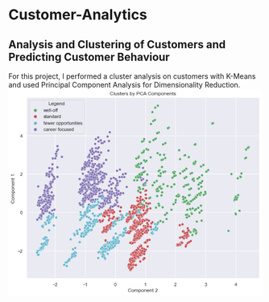 # Customer-Analytics
## Analysis and Clustering  of Customers and Predicting Customer Behaviour

For this project, I performed a cluster analysis on customers with K-Means and used Principal Component Analysis for Dimensionality Reduction.
<img src='https://github.com/ErnestAsena/Customer-Analytics/blob/main/Images/cluster.png'>
